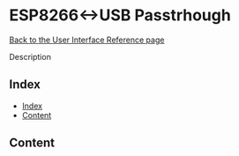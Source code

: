 # ESP8266<->USB Passtrhough

[Back to the User Interface Reference page](README.md#readme)

Description

## Index
* [Index](#index)
* [Content](#content)

## Content
